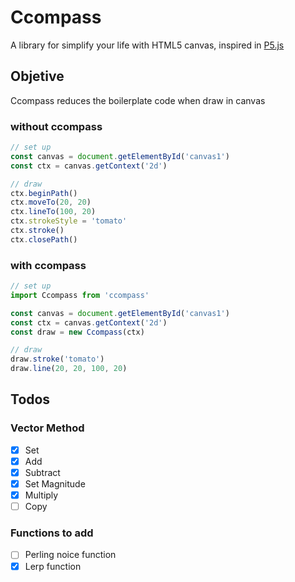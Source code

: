 # Ccompass
A library for simplify your life with HTML5 canvas, inspired in [P5.js](https://p5js.org/)

## Objetive
Ccompass reduces the boilerplate code when draw in canvas

### without ccompass 
```js
// set up
const canvas = document.getElementById('canvas1')
const ctx = canvas.getContext('2d')

// draw
ctx.beginPath()
ctx.moveTo(20, 20)
ctx.lineTo(100, 20)
ctx.strokeStyle = 'tomato'
ctx.stroke()
ctx.closePath()
```

### with ccompass
```js
// set up
import Ccompass from 'ccompass'

const canvas = document.getElementById('canvas1')
const ctx = canvas.getContext('2d')
const draw = new Ccompass(ctx)

// draw
draw.stroke('tomato')
draw.line(20, 20, 100, 20)
```

Todos
-------------------

### Vector Method
  - [x] Set 
  - [x] Add
  - [x] Subtract
  - [x] Set Magnitude
  - [x] Multiply
  - [ ] Copy

### Functions to add
  - [ ] Perling noice function
  - [x] Lerp function
